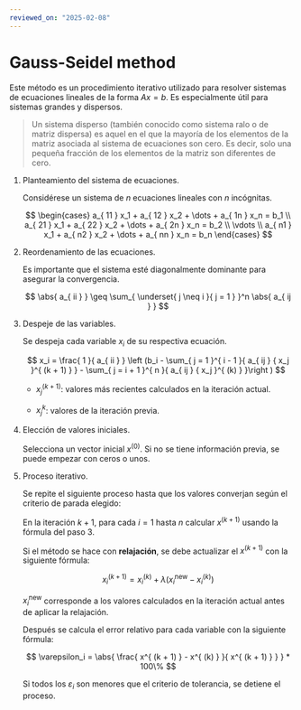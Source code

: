 ```yaml
---
reviewed_on: "2025-02-08"
---
```


# Gauss-Seidel method

$$
\newcommand \norm[1]{ \left \lVert #1 \right \rVert }
\newcommand \abs[1]{ \left \lvert #1 \right \rvert }
$$

Este método es un procedimiento iterativo utilizado para resolver sistemas de ecuaciones lineales de la forma $A x = b$. Es especialmente útil para sistemas grandes y dispersos.

> Un sistema disperso (también conocido como sistema ralo o de matriz dispersa) es aquel en el que la mayoría de los elementos de la matriz asociada al sistema de ecuaciones son cero. Es decir, solo una pequeña fracción de los elementos de la matriz son diferentes de cero.

1. Planteamiento del sistema de ecuaciones.

	Considérese un sistema de $n$ ecuaciones lineales con $n$ incógnitas.

	$$
	\begin{cases}
		a_{ 11 } x_1 + a_{ 12 } x_2 + \dots + a_{ 1n } x_n = b_1 \\
		a_{ 21 } x_1 + a_{ 22 } x_2 + \dots + a_{ 2n } x_n = b_2 \\
		\vdots \\
		a_{ n1 } x_1 + a_{ n2 } x_2 + \dots + a_{ nn } x_n = b_n
	\end{cases}
	$$

2. Reordenamiento de las ecuaciones.

	Es importante que el sistema esté diagonalmente dominante para asegurar la convergencia.

	$$
	\abs{ a_{ ii } } \geq \sum_{ \underset{ j \neq i }{ j = 1 } }^n \abs{ a_{ ij } }
	$$

3. Despeje de las variables.

	Se despeja cada variable $x_i$ de su respectiva ecuación.

	$$
	x_i = \frac{ 1 }{ a_{ ii } } \left (b_i - \sum_{ j = 1 }^{ i - 1 }{ a_{ ij } { x_j }^{ (k + 1) } } - \sum_{ j = i + 1 }^{ n }{ a_{ ij } { x_j }^{ (k) } }\right )
	$$

	- ${ x_j }^{ (k + 1) }$: valores más recientes calculados en la iteración actual.

	- ${ x_j }^k$: valores de la iteración previa.

4. Elección de valores iniciales.

	Selecciona un vector inicial $x^{ (0) }$. Si no se tiene información previa, se puede empezar con ceros o unos.

5. Proceso iterativo.

	Se repite el siguiente proceso hasta que los valores converjan según el criterio de parada elegido:

	En la iteración $k + 1$, para cada $i = 1$ hasta $n$ calcular $x^{ (k + 1) }$ usando la fórmula del paso $3$.

	Si el método se hace con **relajación**, se debe actualizar el $x^{ (k + 1) }$ con la siguiente fórmula:

	$$
	{ x_i }^{ (k + 1) } = { x_i }^{ (k) } + \lambda ({ x_i }^\text{new} - { x_i }^{ (k) })
	$$

	${ x_i }^\text{new}$ corresponde a los valores calculados en la iteración actual antes de aplicar la relajación.

	Después se calcula el error relativo para cada variable con la siguiente fórmula:

	$$
	\varepsilon_i = \abs{ \frac{ x^{ (k + 1) } - x^{ (k) } }{ x^{ (k + 1) } } } * 100\%
	$$

	Si todos los $\varepsilon_i$ son menores que el criterio de tolerancia, se detiene el proceso.
